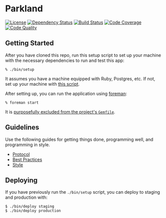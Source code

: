 # Parkland
[![License](http://img.shields.io/badge/license-MIT-blue.svg?style=flat)][license]
[![Dependency Status](http://img.shields.io/gemnasium/vaporware/parkland.svg?style=flat)][gemnasium]
[![Build Status](https://img.shields.io/circleci/project/vaporware/parkland.svg?style=flat)][circleci]
[![Code Coverage](http://img.shields.io/coveralls/vaporware/parkland.svg?style=flat)][coveralls]
[![Code Quality](http://img.shields.io/codeclimate/github/vaporware/parkland.svg?style=flat)][codeclimate]

## Getting Started

After you have cloned this repo, run this setup script to set up your machine
with the necessary dependencies to run and test this app:

    % ./bin/setup

It assumes you have a machine equipped with Ruby, Postgres, etc. If not, set up
your machine with [this script].

[this script]: https://github.com/thoughtbot/laptop

After setting up, you can run the application using [foreman]:

    % foreman start

It is [purposefully excluded from the project's `Gemfile`][exclude].

[foreman]: https://github.com/ddollar/foreman
[exclude]: https://github.com/ddollar/foreman/pull/437#issuecomment-41110407

## Guidelines

Use the following guides for getting things done, programming well, and
programming in style.

* [Protocol](http://github.com/thoughtbot/guides/blob/master/protocol)
* [Best Practices](http://github.com/thoughtbot/guides/blob/master/best-practices)
* [Style](http://github.com/thoughtbot/guides/blob/master/style)

## Deploying

If you have previously run the `./bin/setup` script,
you can deploy to staging and production with:

    $ ./bin/deploy staging
    $ ./bin/deploy production

[circleci]: https://circleci.com/gh/vaporware/parkland
[coveralls]: https://coveralls.io/r/vaporware/parkland
[gemnasium]: https://gemnasium.com/vaporware/parkland
[codeclimate]: https://codeclimate.com/github/vaporware/parkland
[license]: https://github.com/vaporware/parkland/blob/master/LICENSE.md
[contributors]: https://github.com/vaporware/parkland/graphs/contributors
